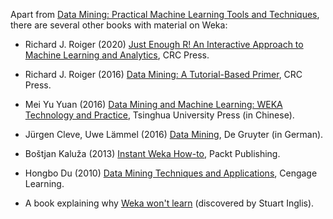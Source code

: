 Apart from [Data Mining: Practical Machine Learning Tools and Techniques](https://cs.waikato.ac.nz/ml/weka/book.html), there are several other books with material on Weka:

* Richard J. Roiger (2020) [Just Enough R! An Interactive Approach to Machine Learning and Analytics](https://www.routledge.com/Just-Enough-R-An-Interactive-Approach-to-Machine-Learning-and-Analytics/Roiger/p/book/9780367439149), CRC Press.

* Richard J. Roiger (2016) [Data Mining: A Tutorial-Based Primer](https://www.crcpress.com/Data-Mining-A-Tutorial-Based-Primer-Second-Edition/Roiger/p/book/9781498763974), CRC Press.

* Mei Yu Yuan (2016) [Data Mining and Machine Learning: WEKA Technology and Practice](http://www.tup.tsinghua.edu.cn/bookscenter/book_06518101.html), Tsinghua University Press (in Chinese).

* Jürgen Cleve, Uwe Lämmel (2016) [Data Mining](https://www.worldcat.org/title/data-mining/oclc/945130543), De Gruyter (in German).

* Boštjan Kaluža (2013) [Instant Weka How-to](https://www.oreilly.com/library/view/instant-weka-how-to/9781782163862), Packt Publishing.

* Hongbo Du (2010) [Data Mining Techniques and Applications](https://cengage.co.nz/product/title/data-mining-techniques-and-applications/isbn/9781844808915), Cengage Learning.

* A book explaining why [Weka won't learn](https://www.cs.waikato.ac.nz/~ml/images/weka_wont_learn.gif) (discovered by Stuart Inglis).
